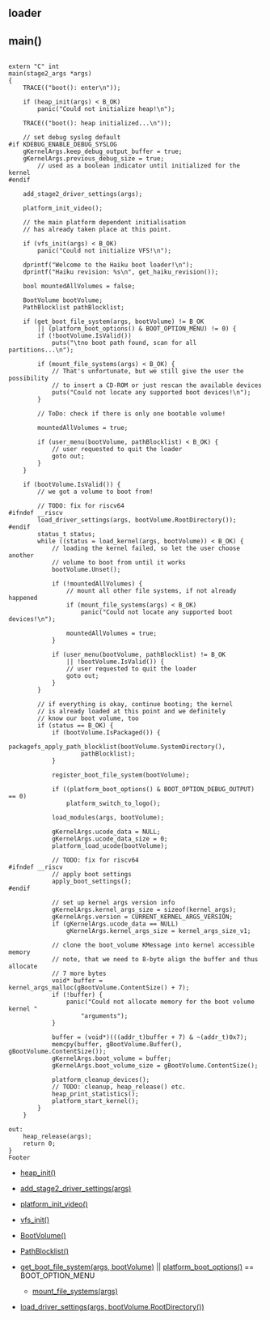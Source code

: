 ## loader

## main()


```

extern "C" int
main(stage2_args *args)
{
	TRACE(("boot(): enter\n"));

	if (heap_init(args) < B_OK)
		panic("Could not initialize heap!\n");

	TRACE(("boot(): heap initialized...\n"));

	// set debug syslog default
#if KDEBUG_ENABLE_DEBUG_SYSLOG
	gKernelArgs.keep_debug_output_buffer = true;
	gKernelArgs.previous_debug_size = true;
		// used as a boolean indicator until initialized for the kernel
#endif

	add_stage2_driver_settings(args);

	platform_init_video();

	// the main platform dependent initialisation
	// has already taken place at this point.

	if (vfs_init(args) < B_OK)
		panic("Could not initialize VFS!\n");

	dprintf("Welcome to the Haiku boot loader!\n");
	dprintf("Haiku revision: %s\n", get_haiku_revision());

	bool mountedAllVolumes = false;

	BootVolume bootVolume;
	PathBlocklist pathBlocklist;

	if (get_boot_file_system(args, bootVolume) != B_OK
		|| (platform_boot_options() & BOOT_OPTION_MENU) != 0) {
		if (!bootVolume.IsValid())
			puts("\tno boot path found, scan for all partitions...\n");

		if (mount_file_systems(args) < B_OK) {
			// That's unfortunate, but we still give the user the possibility
			// to insert a CD-ROM or just rescan the available devices
			puts("Could not locate any supported boot devices!\n");
		}

		// ToDo: check if there is only one bootable volume!

		mountedAllVolumes = true;

		if (user_menu(bootVolume, pathBlocklist) < B_OK) {
			// user requested to quit the loader
			goto out;
		}
	}

	if (bootVolume.IsValid()) {
		// we got a volume to boot from!

		// TODO: fix for riscv64
#ifndef __riscv
		load_driver_settings(args, bootVolume.RootDirectory());
#endif
		status_t status;
		while ((status = load_kernel(args, bootVolume)) < B_OK) {
			// loading the kernel failed, so let the user choose another
			// volume to boot from until it works
			bootVolume.Unset();

			if (!mountedAllVolumes) {
				// mount all other file systems, if not already happened
				if (mount_file_systems(args) < B_OK)
					panic("Could not locate any supported boot devices!\n");

				mountedAllVolumes = true;
			}

			if (user_menu(bootVolume, pathBlocklist) != B_OK
				|| !bootVolume.IsValid()) {
				// user requested to quit the loader
				goto out;
			}
		}

		// if everything is okay, continue booting; the kernel
		// is already loaded at this point and we definitely
		// know our boot volume, too
		if (status == B_OK) {
			if (bootVolume.IsPackaged()) {
				packagefs_apply_path_blocklist(bootVolume.SystemDirectory(),
					pathBlocklist);
			}

			register_boot_file_system(bootVolume);

			if ((platform_boot_options() & BOOT_OPTION_DEBUG_OUTPUT) == 0)
				platform_switch_to_logo();

			load_modules(args, bootVolume);

			gKernelArgs.ucode_data = NULL;
			gKernelArgs.ucode_data_size = 0;
			platform_load_ucode(bootVolume);

			// TODO: fix for riscv64
#ifndef __riscv
			// apply boot settings
			apply_boot_settings();
#endif

			// set up kernel args version info
			gKernelArgs.kernel_args_size = sizeof(kernel_args);
			gKernelArgs.version = CURRENT_KERNEL_ARGS_VERSION;
			if (gKernelArgs.ucode_data == NULL)
				gKernelArgs.kernel_args_size = kernel_args_size_v1;

			// clone the boot_volume KMessage into kernel accessible memory
			// note, that we need to 8-byte align the buffer and thus allocate
			// 7 more bytes
			void* buffer = kernel_args_malloc(gBootVolume.ContentSize() + 7);
			if (!buffer) {
				panic("Could not allocate memory for the boot volume kernel "
					"arguments");
			}

			buffer = (void*)(((addr_t)buffer + 7) & ~(addr_t)0x7);
			memcpy(buffer, gBootVolume.Buffer(), gBootVolume.ContentSize());
			gKernelArgs.boot_volume = buffer;
			gKernelArgs.boot_volume_size = gBootVolume.ContentSize();

			platform_cleanup_devices();
			// TODO: cleanup, heap_release() etc.
			heap_print_statistics();
			platform_start_kernel();
		}
	}

out:
	heap_release(args);
	return 0;
}
Footer

```

* [heap_init()](/boot/loader/heap.md#heap_init)
* [add_stage2_driver_settings(args)](/boot/loader/load_driver_settings.md#add_stage2_driver_settings)
* [platform_init_video()](/boot/efi/video.md#platform_init_video)
* [vfs_init()](/boot/loader/vfs.md#vfs_init)
* [BootVolume()](/boot/loader/vfs.md#BootVolume)
* [PathBlocklist()](/boot/loader/PathBlocklist.md#PathBlocklist)
* [get_boot_file_system(args, bootVolume)](/boot/loader/vfs.md#get_boot_file_system) || [platform_boot_options()](/boot/efi/start.md#platform_boot_options) == BOOT_OPTION_MENU

   * [mount_file_systems(args)]()


* [load_driver_settings(args, bootVolume.RootDirectory())](/boot/loader/load_driver_settings.md#load_driver_settings)

